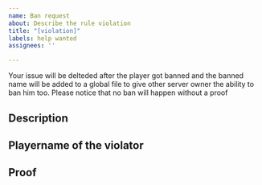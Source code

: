 ```yaml
---
name: Ban request
about: Describe the rule violation
title: "[violation]"
labels: help wanted
assignees: ''

---
```


Your issue will be delteded after the player got banned and the banned name will be added
to a global file to give other server owner the ability to ban him too.
Please notice that no ban will happen without a proof
## Description

## Playername of the violator

## Proof
